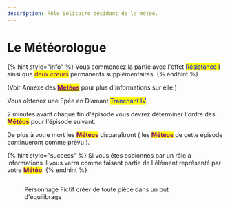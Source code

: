 ```yaml
---
description: Rôle Solitaire décidant de la météo.
---
```


# Le Météorologue

{% hint style="info" %}
Vous commencez la partie avec l'effet <mark style="color:blue;">Résistance I</mark> ainsi que <mark style="color:purple;">deux cœurs</mark> permanents supplémentaires.
{% endhint %}

(Voir Annexe des [<mark style="color:purple;">**Météos**</mark>](../../particularites/particularites/les-meteos.md) pour plus d'informations sur elle.)

Vous obtenez une Epée en Diamant <mark style="color:blue;">Tranchant IV</mark>.

2 minutes avant chaque fin d'épisode vous devrez déterminer l'ordre des <mark style="color:purple;">**Météos**</mark> pour l'épisode suivant.

De plus à votre mort les <mark style="color:purple;">**Météos**</mark> disparaîtront ( les <mark style="color:purple;">**Météos**</mark> de cette épisode continueront comme prévu ).

{% hint style="success" %}
Si vous êtes espionnés par un rôle à informations il vous verra comme faisant partie de l'élément représenté par votre <mark style="color:purple;">**Météo**</mark>.
{% endhint %}

<figure><img src="https://th.bing.com/th/id/OIP.BMSNRSOTcCSXModsUswYcgHaEK?w=280&#x26;h=180&#x26;c=7&#x26;r=0&#x26;o=5&#x26;dpr=1.9&#x26;pid=1.7" alt=""><figcaption><p>Personnage Fictif créer de toute pièce dans un but d'équilibrage</p></figcaption></figure>
